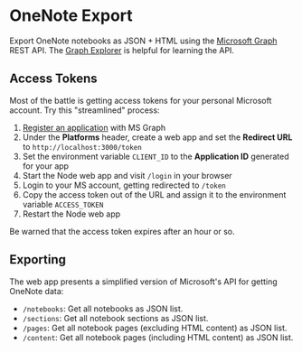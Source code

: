 # OneNote Export

Export OneNote notebooks as JSON + HTML using the [Microsoft Graph](https://developer.microsoft.com/en-us/graph/docs/api-reference/v1.0/resources/onenote-api-overview) REST API. The [Graph Explorer](https://developer.microsoft.com/en-us/graph/graph-explorer) is helpful for learning the API.

## Access Tokens

Most of the battle is getting access tokens for your personal Microsoft account. Try this "streamlined" process:

1. [Register an application](https://docs.microsoft.com/en-us/onedrive/developer/rest-api/getting-started/app-registration) with MS Graph
2. Under the **Platforms** header, create a web app and set the **Redirect URL** to `http://localhost:3000/token`
3. Set the environment variable `CLIENT_ID` to the **Application ID** generated for your app
4. Start the Node web app and visit `/login` in your browser
3. Login to your MS account, getting redirected to `/token`
5. Copy the access token out of the URL and assign it to the environment variable `ACCESS_TOKEN`
7. Restart the Node web app

Be warned that the access token expires after an hour or so.

## Exporting

The web app presents a simplified version of Microsoft's API for getting OneNote data:

- `/notebooks`: Get all notebooks as JSON list.
- `/sections`: Get all notebook sections as JSON list.
- `/pages`: Get all notebook pages (excluding HTML content) as JSON list.
- `/content`: Get all notebook pages (including HTML content) as JSON list.